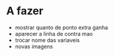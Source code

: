  # A fazer
 
 - mostrar quanto de ponto extra ganha
 - aparecer a linha de contra mao
 - trocar nome das variaveis
 - novas imagens
